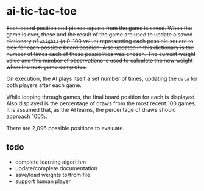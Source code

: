 # ai-tic-tac-toe

~~Each board position and picked square from the game is saved. When the game is over, these and the result of the game are used to update a saved dictionary of `weights` (a 0–100 value) representing each possible square to pick for each possible board position. Also updated in this dictionary is the number of times each of these possiblities was chosen. The current weight value and this number of observations is used to calculate the new weight when the next game completes.~~

On execution, the AI plays itself a set number of times, updating the `data` for both players after each game.

While looping through games, the final board position for each is displayed. Also displayed is the percentage of draws from the most recent 100 games. It is assumed that, as the AI learns, the percentage of draws should approach 100%.

There are 2,096 possible positions to evaluate.

## todo

- complete learning algorithm
- update/complete documentation
- save/load weights to/from file
- support human player
